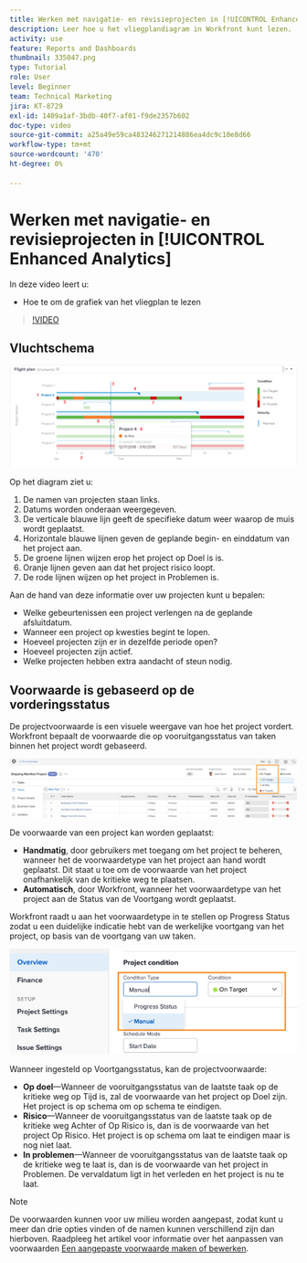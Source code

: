 ```yaml
---
title: Werken met navigatie- en revisieprojecten in [!UICONTROL Enhanced Analytics]
description: Leer hoe u het vliegplandiagram in Workfront kunt lezen.
activity: use
feature: Reports and Dashboards
thumbnail: 335047.png
type: Tutorial
role: User
level: Beginner
team: Technical Marketing
jira: KT-8729
exl-id: 1409a1af-3bdb-40f7-af01-f9de2357b602
doc-type: video
source-git-commit: a25a49e59ca483246271214886ea4dc9c10e8d66
workflow-type: tm+mt
source-wordcount: '470'
ht-degree: 0%

---
```


# Werken met navigatie- en revisieprojecten in [!UICONTROL Enhanced Analytics]

In deze video leert u:

* Hoe te om de grafiek van het vliegplan te lezen

>[!VIDEO](https://video.tv.adobe.com/v/335047/?quality=12&learn=on)

## Vluchtschema

![Een afbeelding van een vliegplandiagram met getallen die overeenkomen met de onderliggende opsommingstekens](assets/section-2-1.png)

Op het diagram ziet u:

1. De namen van projecten staan links.
1. Datums worden onderaan weergegeven.
1. De verticale blauwe lijn geeft de specifieke datum weer waarop de muis wordt geplaatst.
1. Horizontale blauwe lijnen geven de geplande begin- en einddatum van het project aan.
1. De groene lijnen wijzen erop het project op Doel is is.
1. Oranje lijnen geven aan dat het project risico loopt.
1. De rode lijnen wijzen op het project in Problemen is.

Aan de hand van deze informatie over uw projecten kunt u bepalen:

* Welke gebeurtenissen een project verlengen na de geplande afsluitdatum.
* Wanneer een project op kwesties begint te lopen.
* Hoeveel projecten zijn er in dezelfde periode open?
* Hoeveel projecten zijn actief.
* Welke projecten hebben extra aandacht of steun nodig.

## Voorwaarde is gebaseerd op de vorderingsstatus

De projectvoorwaarde is een visuele weergave van hoe het project vordert. Workfront bepaalt de voorwaarde die op vooruitgangsstatus van taken binnen het project wordt gebaseerd.

![Een afbeelding van mogelijke voortgangsstatussen](assets/section-2-2.png)

De voorwaarde van een project kan worden geplaatst:

* **Handmatig**, door gebruikers met toegang om het project te beheren, wanneer het de voorwaardetype van het project aan hand wordt geplaatst. Dit staat u toe om de voorwaarde van het project onafhankelijk van de kritieke weg te plaatsen.
* **Automatisch**, door Workfront, wanneer het voorwaardetype van het project aan de Status van de Voortgang wordt geplaatst.

Workfront raadt u aan het voorwaardetype in te stellen op Progress Status zodat u een duidelijke indicatie hebt van de werkelijke voortgang van het project, op basis van de voortgang van uw taken.

![Een afbeelding van mogelijke voortgangsstatussen](assets/section-2-3.png)

Wanneer ingesteld op Voortgangsstatus, kan de projectvoorwaarde:

* **Op doel**—Wanneer de vooruitgangsstatus van de laatste taak op de kritieke weg op Tijd is, zal de voorwaarde van het project op Doel zijn. Het project is op schema om op schema te eindigen.
* **Risico**—Wanneer de vooruitgangsstatus van de laatste taak op de kritieke weg Achter of Op Risico is, dan is de voorwaarde van het project Op Risico. Het project is op schema om laat te eindigen maar is nog niet laat.
* **In problemen**—Wanneer de vooruitgangsstatus van de laatste taak op de kritieke weg te laat is, dan is de voorwaarde van het project in Problemen. De vervaldatum ligt in het verleden en het project is nu te laat.

>[!NOTE]
>
>De voorwaarden kunnen voor uw milieu worden aangepast, zodat kunt u meer dan drie opties vinden of de namen kunnen verschillend zijn dan hierboven. Raadpleeg het artikel voor informatie over het aanpassen van voorwaarden [Een aangepaste voorwaarde maken of bewerken](https://experienceleague.adobe.com/docs/workfront/using/administration-and-setup/customize/custom-conditions/create-edit-custom-conditions.html?lang=en).
